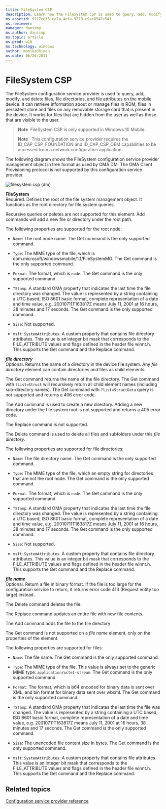 ```yaml
---
title: FileSystem CSP
description: Learn how the FileSystem CSP is used to query, add, modify, and delete files, file directories, and file attributes on the mobile device.
ms.assetid: 9117ee16-ca7a-4efa-9270-c9ac8547e541
ms.reviewer: 
manager: dansimp
ms.author: dansimp
ms.topic: article
ms.prod: w10
ms.technology: windows
author: manikadhiman
ms.date: 06/26/2017
---
```


# FileSystem CSP


The FileSystem configuration service provider is used to query, add, modify, and delete files, file directories, and file attributes on the mobile device. It can retrieve information about or manage files in ROM, files in persistent store and files on any removable storage card that is present in the device. It works for files that are hidden from the user as well as those that are visible to the user.

> **Note**  FileSystem CSP is only supported in Windows 10 Mobile.
> 
> 
> 
> **Note**   This configuration service provider requires the ID\_CAP\_CSP\_FOUNDATION and ID\_CAP\_CSP\_OEM capabilities to be accessed from a network configuration application.

 

The following diagram shows the FileSystem configuration service provider management object in tree format as used by OMA DM. The OMA Client Provisioning protocol is not supported by this configuration service provider.

![filesystem csp (dm)](images/provisioning-csp-filesystem-dm.png)

<a href="" id="filesystem"></a>**FileSystem**  
Required. Defines the root of the file system management object. It functions as the root directory for file system queries.

Recursive queries or deletes are not supported for this element. Add commands will add a new file or directory under the root path.

The following properties are supported for the root node:

-   `Name`: The root node name. The Get command is the only supported command.

-   `Type`: The MIME type of the file, which is com.microsoft/windowsmobile/1.1/FileSystemMO. The Get command is the only supported command.

-   `Format`: The format, which is `node`. The Get command is the only supported command.

-   `TStamp`: A standard OMA property that indicates the last time the file directory was changed. The value is represented by a string containing a UTC based, ISO 8601 basic format, complete representation of a date and time value, e.g. 20010711T163817Z means July 11, 2001 at 16 hours, 38 minutes and 17 seconds. The Get command is the only supported command.

-   `Size`: Not supported.

-   `msft:SystemAttributes`: A custom property that contains file directory attributes. This value is an integer bit mask that corresponds to the FILE\_ATTRIBUTE values and flags defined in the header file winnt.h. This supports the Get command and the Replace command.

<a href="" id="file-directory"></a>***file directory***  
Optional. Returns the name of a directory in the device file system. Any *file directory* element can contain directories and files as child elements.

The Get command returns the name of the file directory. The Get command with `?List=Struct` will recursively return all child element names (including sub-directory names). The Get command with `?list=StructData` query is not supported and returns a 406 error code.

The Add command is used to create a new directory. Adding a new directory under the file system root is not supported and returns a 405 error code.

The Replace command is not supported.

The Delete command is used to delete all files and subfolders under this *file directory*.

The following properties are supported for file directories:

-   `Name`: The file directory name. The Get command is the only supported command.

-   `Type`: The MIME type of the file, which an empty string for directories that are not the root node. The Get command is the only supported command.

-   `Format`: The format, which is `node`. The Get command is the only supported command.

-   `TStamp`: A standard OMA property that indicates the last time the file directory was changed. The value is represented by a string containing a UTC based, ISO 8601 basic format, complete representation of a date and time value, e.g. 20010711T163817Z means July 11, 2001 at 16 hours, 38 minutes and 17 seconds. The Get command is the only supported command.

-   `Size`: Not supported.

-   `msft:SystemAttributes`: A custom property that contains file directory attributes. This value is an integer bit mask that corresponds to the FILE\_ATTRIBUTE values and flags defined in the header file winnt.h. This supports the Get command and the Replace command.

<a href="" id="file-name"></a>***file name***  
Optional. Return a file in binary format. If the file is too large for the configuration service to return, it returns error code 413 (Request entity too large) instead.

The Delete command deletes the file.

The Replace command updates an entire file with new file contents.

The Add command adds the file to the file directory

The Get command is not supported on a *file name* element, only on the properties of the element.

The following properties are supported for files:

-   `Name`: The file name. The Get command is the only supported command.

-   `Type`: The MIME type of the file. This value is always set to the generic MIME type: `application/octet-stream`. The Get command is the only supported command.

-   `Format`: The format, which is b64 encoded for binary data is sent over XML, and bin format for binary data sent over wbxml. The Get command is the only supported command.

-   `TStamp`: A standard OMA property that indicates the last time the file was changed. The value is represented by a string containing a UTC based, ISO 8601 basic format, complete representation of a date and time value, e.g. 20010711T163817Z means July 11, 2001 at 16 hours, 38 minutes and 17 seconds. The Get command is the only supported command.

-   `Size`: The unencoded file content size in bytes. The Get command is the only supported command.

-   `msft:SystemAttributes`: A custom property that contains file attributes. This value is an integer bit mask that corresponds to the FILE\_ATTRIBUTE values and flags defined in the header file winnt.h. This supports the Get command and the Replace command.

## Related topics


[Configuration service provider reference](configuration-service-provider-reference.md)

 

 






